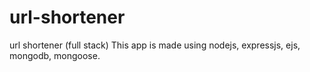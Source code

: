 # url-shortener
url shortener (full stack)
This app is made using nodejs, expressjs, ejs, mongodb, mongoose.
